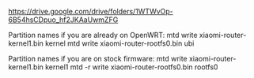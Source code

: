 https://drive.google.com/drive/folders/1WTWvOp-6B54hsCDpuo_hf2JKAaUwmZFG

Partition names if you are already on OpenWRT:
mtd write xiaomi-router-kernel1.bin kernel
mtd write xiaomi-router-rootfs0.bin ubi

Partition names if you are on stock firmware:
mtd write xiaomi-router-kernel1.bin kernel1
mtd -r write xiaomi-router-rootfs0.bin rootfs0